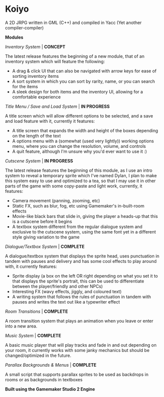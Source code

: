 # Koiyo
A 2D JRPG written in GML (C++) and compiled in Yacc (Yet another compiler-compiler)

**Modules**

_Inventory System_ | **CONCEPT**

The latest release features the beginning of a new module, that of an inventory system which will feature the following:
- A drag & click UI that can also be navigated with arrow keys for ease of sorting inventory items
- A sort system in which you can sort by rarity, name, or you can search for the items
- A sleek design for both items and the inventory UI, allowing for a comfortable experience

_Title Menu / Save and Load System_ | **IN PROGRESS**

A title screen which will allow different options to be selected, and a save and load feature with it, currently it features:
- A title screen that expands the width and height of the boxes depending on the length of the text
- A options menu with a (somewhat (used very lightly)) working options menu, where you can change the resolution, volume, and controls
- A quit feature, although I'm unsure why you'd ever want to use it :)


_Cutscene System_ | **IN PROGRESS**

The latest release features the beginning of this module, as I use an intro system to reveal a temporary sprite which I've named Dylan, I plan to make this system easy to use and optimized to a tea, so that I may use it in other parts of the game with some copy-paste and light work, currently, it features:
- Camera movement (panning, zooming, etc)
- Static FX, such as blur, fog, etc using Gamemaker's in-built-room effects
- Movie-like black bars that slide in, giving the player a heads-up that this is a cutscene before it begins
- A textbox system different from the regular dialogue system and exclusive to the cutscene system, using the same font yet in a different style giving variation to the game

_Dialogue/Textbox System_ | **COMPLETE**

A dialogue/textbox system that displays the sprite head, uses punctuation in tandem with pauses and delivery and has some cool effects to play around with, it currently features:
- Sprite display (a box on the left OR right depending on what you set it to that displays the sprite's portrait, this can be used to differentiate between the player/friendly and other NPCs)
- Interesting FX (wavy effects, jiggly, and coloured text)
- A writing system that follows the rules of punctuation in tandem with pauses and writes the text out like a typewriter effect

_Room Transitions_ | **COMPLETE**

A room transition system that plays an animation when you leave or enter into a new area.

_Music System_ | **COMPLETE**

A basic music player that will play tracks and fade in and out depending on your room, it currently works with some janky mechanics but should be changed/optimized in  the future.

_Parallax Backgrounds & Menus_ | **COMPLETE**

A small script that supports parallax sprites to be used as backdrops in rooms or as backgrounds in textboxes


**Built using the Gamemaker Studio 2 Engine**
